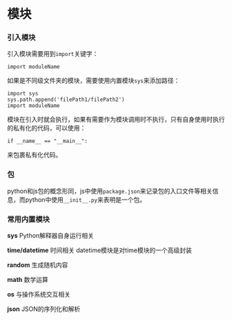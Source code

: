模块
===
###  引入模块
引入模块需要用到`import`关键字：
```
import moduleName
```
如果是不同级文件夹的模块，需要使用内置模块`sys`来添加路径：
```
import sys
sys.path.append('filePath1/filePath2')
import moduleName
```
模块在引入时就会执行，如果有需要作为模块调用时不执行，只有自身使用时执行的私有化的代码，可以使用：
```
if __name__ == "__main__":
```
来包裹私有化代码。

###  包
python和js包的概念形同，js中使用`package.json`来记录包的入口文件等相关信息，而python中使用`__init__.py`来表明是一个包。

###  常用内置模块
**sys**
Python解释器自身运行相关   

**time/datetime**
时间相关
datetime模块是对time模块的一个高级封装

**random**
生成随机内容

**math**
数学运算

**os**
与操作系统交互相关

**json**
JSON的序列化和解析

